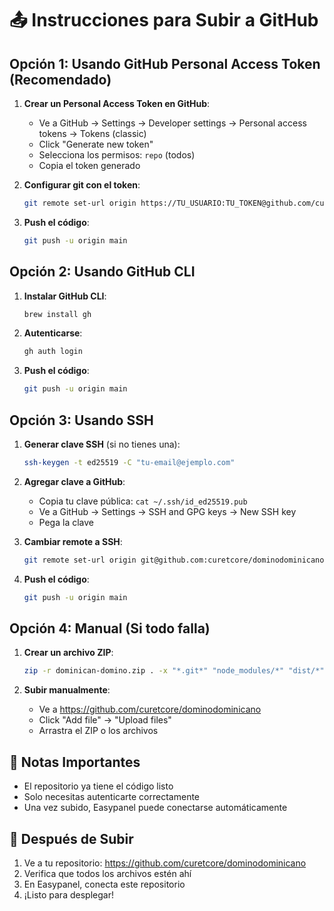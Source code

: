 # 📤 Instrucciones para Subir a GitHub

## Opción 1: Usando GitHub Personal Access Token (Recomendado)

1. **Crear un Personal Access Token en GitHub**:
   - Ve a GitHub → Settings → Developer settings → Personal access tokens → Tokens (classic)
   - Click "Generate new token"
   - Selecciona los permisos: `repo` (todos)
   - Copia el token generado

2. **Configurar git con el token**:
   ```bash
   git remote set-url origin https://TU_USUARIO:TU_TOKEN@github.com/curetcore/dominodominicano.git
   ```

3. **Push el código**:
   ```bash
   git push -u origin main
   ```

## Opción 2: Usando GitHub CLI

1. **Instalar GitHub CLI**:
   ```bash
   brew install gh
   ```

2. **Autenticarse**:
   ```bash
   gh auth login
   ```

3. **Push el código**:
   ```bash
   git push -u origin main
   ```

## Opción 3: Usando SSH

1. **Generar clave SSH** (si no tienes una):
   ```bash
   ssh-keygen -t ed25519 -C "tu-email@ejemplo.com"
   ```

2. **Agregar clave a GitHub**:
   - Copia tu clave pública: `cat ~/.ssh/id_ed25519.pub`
   - Ve a GitHub → Settings → SSH and GPG keys → New SSH key
   - Pega la clave

3. **Cambiar remote a SSH**:
   ```bash
   git remote set-url origin git@github.com:curetcore/dominodominicano.git
   ```

4. **Push el código**:
   ```bash
   git push -u origin main
   ```

## Opción 4: Manual (Si todo falla)

1. **Crear un archivo ZIP**:
   ```bash
   zip -r dominican-domino.zip . -x "*.git*" "node_modules/*" "dist/*"
   ```

2. **Subir manualmente**:
   - Ve a https://github.com/curetcore/dominodominicano
   - Click "Add file" → "Upload files"
   - Arrastra el ZIP o los archivos

## 📝 Notas Importantes

- El repositorio ya tiene el código listo
- Solo necesitas autenticarte correctamente
- Una vez subido, Easypanel puede conectarse automáticamente

## 🚀 Después de Subir

1. Ve a tu repositorio: https://github.com/curetcore/dominodominicano
2. Verifica que todos los archivos estén ahí
3. En Easypanel, conecta este repositorio
4. ¡Listo para desplegar!